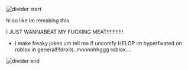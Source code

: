 ![divider start](https://files.catbox.moe/hnzu66.png)

hi so like im remaking this

I JUST WANNABEAT MY FUCKING MEAT!!!!!!!!!!! 
* i  make freaky jokes um tell me if uncomfy HELOP
ım hyperfıxated on roblox in general!!!drolls..mnnnnhhggg roblox....

![divider end](https://files.catbox.moe/g8r7fa.png)
